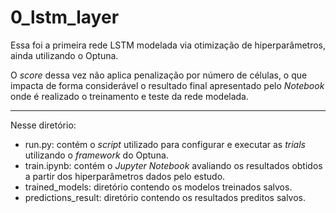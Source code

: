 # 0_lstm_layer

Essa foi a primeira rede LSTM modelada via otimização de hiperparâmetros, ainda utilizando o Optuna.

O _score_ dessa vez não aplica penalização por número de células, o que impacta de forma considerável o resultado final apresentado pelo _Notebook_ onde é realizado o treinamento e teste da rede modelada.

---

Nesse diretório:

- run.py: contém o _script_ utilizado para configurar e executar as _trials_ utilizando o _framework_ do Optuna.
- train.ipynb: contém o _Jupyter Notebook_ avaliando os resultados obtidos a partir dos hiperparâmetros dados pelo estudo.
- trained_models: diretório contendo os modelos treinados salvos.
- predictions_result: diretório contendo os resultados preditos salvos.
